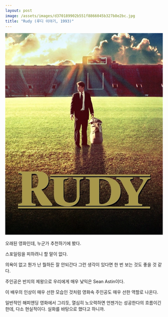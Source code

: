 ```yaml
---
layout: post
image: /assets/images/d370189902b551f8866045b327b8e2bc.jpg
title: "Rudy (루디 이야기, 1993)"
---
```


![image](/assets/images/d370189902b551f8866045b327b8e2bc.jpg)







오래된 영화인데, 누군가 추천하기에 봤다.




스포일링을 피하려니 할 말이 없다.




의욕이 없고 뭔가 난 뭘하든 잘 안되간다 그런 생각이 있다면 한 번 보는 것도 좋을 것 같다.




주인공은 반지의 제왕으로 우리에게 매우 낯익은 Sean Astin이다. 




이 배우의 인상이 매우 선한 모습인 것처럼 영화속 주인공도 매우 선한 역할로 나온다.




일반적인 해피앤딩 영화에서 그리듯, 열심히 노오력하면 언젠가는 성공한다의 흐름이긴 한데, 다소 현실적이다. 실화를 바탕으로 했다고 하니까.






